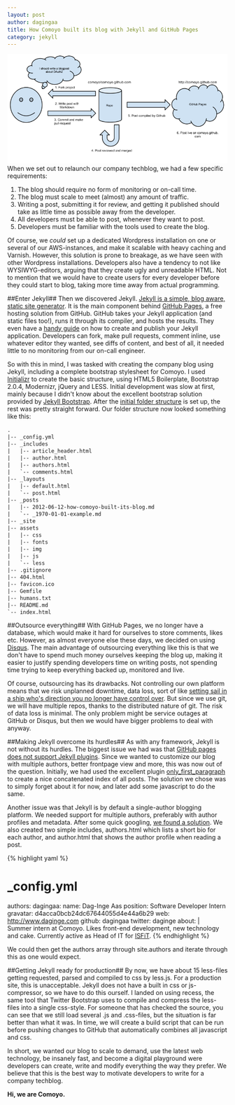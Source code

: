 ```yaml
---
layout: post
author: dagingaa
title: How Comoyo built its blog with Jekyll and GitHub Pages
category: jekyll
---
```

![Comoyo Jekyll Blog Flow Chart](/assets/img/posts/comoyo_jekyll_blog.png)
When we set out to relaunch our company techblog, we had a few specific requirements:

1. The blog should require no form of monitoring or on-call time.
2. The blog must scale to meet (almost) any amount of traffic.
3. Writing a post, submitting it for review, and getting it published should take as little time as possible away from the developer.
4. All developers must be able to post, whenever they want to post.
5. Developers must be familiar with the tools used to create the blog.

Of course, we _could_ set up a dedicated Wordpress installation on one or several of our AWS-instances, and make it scalable with heavy caching and Varnish. However, this solution is prone to breakage, as we have seen with other Wordpress installations. Developers also have a tendency to not like WYSIWYG-editors, arguing that they create ugly and unreadable HTML. Not to mention that we would have to create users for every developer before they could start to blog, taking more time away from actual programming.

##Enter Jekyll##
Then we discovered Jekyll. [Jekyll is a simple, blog aware, static site generator](https://github.com/mojombo/jekyll). It is the main component behind [GitHub Pages](http://pages.github.com/), a free hosting solution from GitHub. GitHub takes your Jekyll application (and static files too!), runs it through its compiler, and hosts the results. They even have a [handy guide](https://help.github.com/articles/using-jekyll-with-pages) on how to create and publish your Jekyll application. Developers can fork, make pull requests, comment inline, use whatever editor they wanted, see diffs of content, and best of all, it needed little to no monitoring from our on-call engineer.

So with this in mind, I was tasked with creating the company blog using Jekyll, including a complete bootstrap stylesheet for Comoyo. I used [Initializr](http://www.initializr.com/) to create the basic structure, using HTML5 Boilerplate, Bootstrap 2.0.4, Modernizr, jQuery and LESS. Initial development was slow at first, mainly because I didn't know about the excellent bootstrap solution provided by [Jekyll Bootstrap](http://jekyllbootstrap.com/). After the [initial folder structure](https://github.com/mojombo/jekyll/wiki/usage) is set up, the rest was pretty straight forward. Our folder structure now looked something like this:

	.
	|-- _config.yml
	|-- _includes
	|   |-- article_header.html
	|   |-- author.html
	|   |-- authors.html
	|   `-- comments.html
	|-- _layouts
	|   |-- default.html
	|   `-- post.html
	|-- _posts
	|   |-- 2012-06-12-how-comoyo-built-its-blog.md
	|   `-- _1970-01-01-example.md
	|-- _site
	|-- assets
	|   |-- css
	|   |-- fonts
	|   |-- img
	|   |-- js
	|   `-- less
	|-- .gitignore
	|-- 404.html
	|-- favicon.ico
	|-- Gemfile
	|-- humans.txt
	|-- README.md
	`-- index.html

##Outsource everything##
With GitHub Pages, we no longer have a database, which would make it hard for ourselves to store comments, likes etc. However, as almost everyone else these days, we decided on using [Disqus](http://disqus.com/). The main advantage of outsourcing everything like this is that we don't have to spend much money ourselves keeping the blog up, making it easier to justify spending developers time on writing posts, not spending time trying to keep everything backed up, monitored and live. 

Of course, outsourcing has its drawbacks. Not controlling our own platform means that we risk unplanned downtime, data loss, sort of like [setting sail in a ship who's direction you no longer have control over](http://www.webdistortion.com/2012/06/11/dont-build-your-house-on-someone-elses-platform/). But since we use git, we will have multiple repos, thanks to the distributed nature of git. The risk of data loss is minimal. The only problem might be service outages at GitHub or Disqus, but then we would have bigger problems to deal with anyway.

##Making Jekyll overcome its hurdles##
As with any framework, Jekyll is not without its hurdles. The biggest issue we had was that [GitHub pages does not support Jekyll plugins](https://github.com/mojombo/jekyll/issues/325). Since we wanted to customize our blog with multiple authors, better frontpage view and more, this was now out of the question. Initially, we had used the excellent plugin [only_first_paragraph](https://github.com/sebcioz/jekyll-only_first_p) to create a nice concatenated index of all posts. The solution we chose was to simply forget about it for now, and later add some javascript to do the same. 

Another issue was that Jekyll is by default a single-author blogging platform. We needed support for multiple authors, preferably with author profiles and metadata. After some quick googling, [we found a solution](http://www.lostdecadegames.com/blog-author-attribution-using-jekyll/). We also created two simple includes, authors.html which lists a short bio for each author, and author.html that shows the author profile when reading a post.

{% highlight yaml %}
# _config.yml
authors:
  dagingaa:
    name: Dag-Inge Aas
    position: Software Developer Intern
    gravatar: d4acca0bcb24dc67644055d4e44a6b29
    web: http://www.daginge.com
    github: dagingaa
    twitter: daginge
    about: |    
      Summer intern at Comoyo. Likes front-end development, new technology
      and cake. Currently active as Head of IT for [ISFiT](http://www.isfit.org).
{% endhighlight %}

We could then get the authors array through site.authors and iterate through this as one would expect. 

##Getting Jekyll ready for production##
By now, we have about 15 less-files getting requested, parsed and compiled to css by less.js. For a production site, this is unacceptable. Jekyll does not have a built in css or js-compressor, so we have to do this ourself. I landed on using recess, the same tool that Twitter Bootstrap uses to compile and compress the less-files into a single css-style. For someone that has checked the source, you can see that we still load several .js and .css-files, but the situation is far better than what it was. In time, we will create a build script that can be run before pushing changes to GitHub that automatically combines all javascript and css.

In short, we wanted our blog to scale to demand, use the latest web technology, be insanely fast, and become a digital playground were developers can create, write and modify everything the way they prefer. We believe that this is the best way to motivate developers to write for a company techblog.

**Hi, we are Comoyo.**
